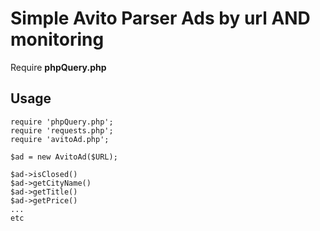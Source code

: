 # Simple Avito Parser Ads by url AND monitoring

Require **phpQuery.php**

## Usage

	require 'phpQuery.php';
	require 'requests.php';
	require 'avitoAd.php';

	$ad = new AvitoAd($URL);

	$ad->isClosed()
	$ad->getCityName()
	$ad->getTitle()
	$ad->getPrice()
	...
	etc
